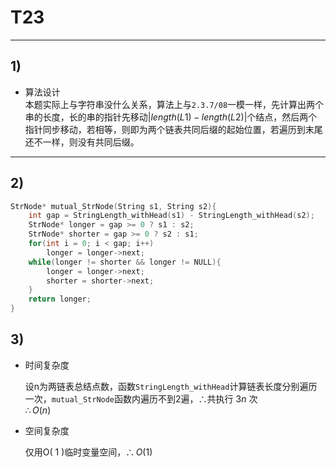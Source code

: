 # T23
***
## 1)
* 算法设计  
本题实际上与字符串没什么关系，算法上与`2.3.7/08`一模一样，先计算出两个串的长度，长的串的指针先移动${|length(L1) - length(L2)|}$个结点，然后两个指针同步移动，若相等，则即为两个链表共同后缀的起始位置，若遍历到末尾还不一样，则没有共同后缀。
***
## 2)
```c++
StrNode* mutual_StrNode(String s1, String s2){
    int gap = StringLength_withHead(s1) - StringLength_withHead(s2);
    StrNode* longer = gap >= 0 ? s1 : s2;
    StrNode* shorter = gap >= 0 ? s2 : s1;
    for(int i = 0; i < gap; i++)
        longer = longer->next;
    while(longer != shorter && longer != NULL){
        longer = longer->next;
        shorter = shorter->next;
    }
    return longer;
}
```
## 3)
* 时间复杂度  
  
  设n为两链表总结点数，函数`StringLength_withHead`计算链表长度分别遍历一次，`mutual_StrNode`函数内遍历不到2遍，${\therefore}$共执行 $3n$ 次   
  ${\therefore}{O(n)}$  
* 空间复杂度  
  
  仅用O( $1$ )临时变量空间，${\therefore}{O(1)}$